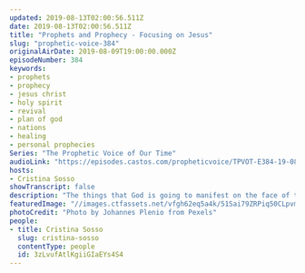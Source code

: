 ```yaml
---
updated: 2019-08-13T02:00:56.511Z
date: 2019-08-13T02:00:56.511Z
title: "Prophets and Prophecy - Focusing on Jesus"
slug: "prophetic-voice-384"
originalAirDate: 2019-08-09T19:00:00.000Z
episodeNumber: 384
keywords:
- prophets
- prophecy
- jesus christ
- holy spirit
- revival
- plan of god
- nations
- healing
- personal prophecies
Series: "The Prophetic Voice of Our Time"
audioLink: "https://episodes.castos.com/propheticvoice/TPVOT-E384-19-08-10-11-Prophets-and-Prophecy-Focusing-on-Jesus.mp3"
hosts:
- Cristina Sosso
showTranscript: false
description: "The things that God is going to manifest on the face of the Earth, they have never been recorded in the history of the church. It means to say it will overshadow previous revivals that we read about, that we heard about that they changed the whole world. So this is amazing, so we must focus on Him."
featuredImage: "//images.ctfassets.net/vfgh62eq5a4k/51Sai79ZRPiq50CLpvm6cZ/a3d731de7386dbd127abaa17f03b71c1/atmosphere-bright-clouds-1103967.jpg"
photoCredit: "Photo by Johannes Plenio from Pexels"
people:
- title: Cristina Sosso
  slug: cristina-sosso
  contentType: people
  id: 3zLvufAtlKgiiGIaEYs4S4
---
```

